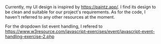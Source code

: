 Currently, my UI design is inspired by https://paintz.app/. I find its design to be clean and suitable for our project's requirements. 
As for the code, I haven't referred to any other resources at the moment.

For the dropdown list event handling, I refered to https://www.w3resource.com/javascript-exercises/event/javascript-event-handling-exercise-2.php

